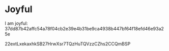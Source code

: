 # Joyful

I am joyful: 37dd87b42affc54a78f04cb2e39e4b31be9ca4938b447bf64f18efd46e93a25e


22extLxekaxhkSB27HrwXsr7TQzHuTQVzzCZhs2CCQmBSP